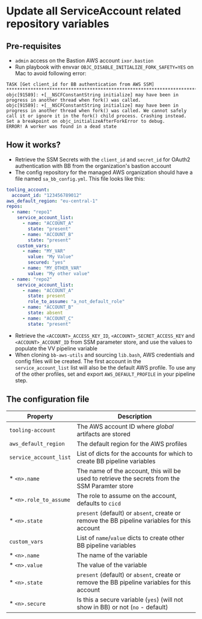 # Update all ServiceAccount related repository variables

## Pre-requisites

* `admin` access on the Bastion AWS account `ixor.bastion`
* Run playbook with envvar `OBJC_DISABLE_INITIALIZE_FORK_SAFETY=YES` on Mac to avoid
  following error:

```
TASK [Get client_id for BB authentication from AWS SSM] ***********************************************************************************************************************************************************************************
objc[91589]: +[__NSCFConstantString initialize] may have been in progress in another thread when fork() was called.
objc[91589]: +[__NSCFConstantString initialize] may have been in progress in another thread when fork() was called. We cannot safely call it or ignore it in the fork() child process. Crashing instead. Set a breakpoint on objc_initializeAfterForkError to debug.
ERROR! A worker was found in a dead state
```

## How it works?

* Retrieve the SSM Secrets with the `client_id` and `secret_id` for OAuth2
  authentication with BB from the organization's bastion account
* The config repository for the managed AWS organization should have a file named
  `sa_bb_config.yml`. This file looks like this:

```yaml
tooling_account:
  account_id: "123456789012"
aws_default_region: "eu-central-1"
repos:
  - name: "repo1"
    service_account_list:
      - name: "ACCOUNT_A"
        state: "present"
      - name: "ACCOUNT_B"
        state: "present"
    custom_vars:
      - name: "MY_VAR"
        value: "My Value"
        secured: "yes"
      - name: "MY_OTHER_VAR"
        value: "My other value"
  - name: "repo2"
    service_account_list:
      - name: "ACCOUNT_A"
        state: present
        role_to_assume: "a_not_default_role"
      - name: "ACCOUNT_B"
        state: absent
      - name: "ACCOUNT_C"
        state: "present"
```
  
* Retrieve the `<ACCOUNT>_ACCESS_KEY_ID`, `<ACCOUNT>_SECRET_ACCESS_KEY` and
  `<ACCOUNT>_ACCOUNT_ID` from SSM parameter store, and use the values to
  populate the VV pipeline variable
* When cloning `bb-aws-utils` and sourcing `lib.bash`, AWS credentials and config
  files will be created. The first account in the `service_account_list` list will
  also be the default AWS profile. To use any of the other profiles, set and export
  `AWS_DEFAULT_PROFILE` in your pipeline step.

## The configuration file

| Property                | Description                                                                                    |
|-------------------------|------------------------------------------------------------------------------------------------|  
| `tooling-account`       | The AWS account ID where _global_ artifacts are stored                                         |
| `aws_default_region`    | The default region for the AWS profiles                                                        |
| `service_account_list`  | List of dicts for the accounts for which to create BB pipeline variables                       |
|  * `<n>.name`           | The name of the account, this will be used to retrieve the secrets from the SSM Paramter store |
|  * `<n>.role_to_assume` | The role to assume on the account, defaults to `cicd`                                          |
|  * `<n>.state`          | `present` (default) or `absent`, create or remove the BB pipeline variables for this account   |
|  `custom_vars`          | List of `name`/`value` dicts to create other BB pipeline variables                             |
|  * `<n>.name`           | The name of the variable                                                                       |
|  * `<n>.value`          | The value of the variable                                                                      |
|  * `<n>.state`          | `present` (default) or `absent`, create or remove the BB pipeline variables for this account   |
|  * `<n>.secure`         | Is this a secure variable (`yes`) (will not show in BB) or not (`no` - default)                |